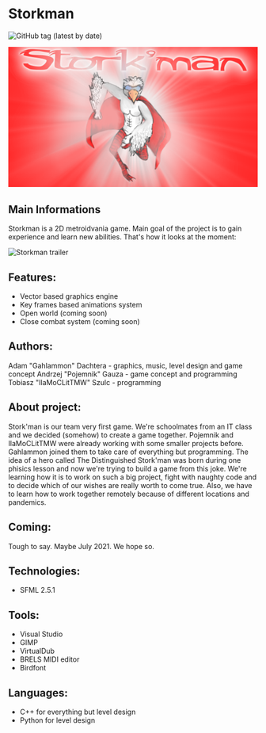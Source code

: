 # Storkman
![GitHub tag (latest by date)](https://img.shields.io/github/v/tag/Pojemnik/StorkMan??style=flat-square)

![Logo](/docs/logo.png)

## Main Informations
Storkman is a 2D metroidvania game. Main goal of the project is to gain experience and learn new abilities.
That's how it looks at the moment:

![Storkman trailer](docs/readme_film.gif)

## Features:
- Vector based graphics engine
- Key frames based animations system
- Open world (coming soon)
- Close combat system (coming soon)

## Authors:
Adam "Gahlammon" Dachtera - graphics, music, level design and game concept
Andrzej "Pojemnik" Gauza - game concept and programming
Tobiasz "IlaMoCLitTMW" Szulc - programming

## About project:
Stork'man is our team very first game. We're schoolmates from an IT class and we decided (somehow) to create a game together. Pojemnik and IlaMoCLitTMW were already working with some smaller projects before. Gahlammon joined them to take care of everything but programming. The idea of a hero called The Distinguished Stork'man was born during one phisics lesson and now we're trying to build a game from this joke. We're learning how it is to work on such a big project, fight with naughty code and to decide which of our wishes are really worth to come true. Also, we have to learn how to work together remotely because of different locations and pandemics.

## Coming:
Tough to say. Maybe July 2021. We hope so.

## Technologies:
- SFML 2.5.1

## Tools:
- Visual Studio
- GIMP
- VirtualDub
- BRELS MIDI editor
- Birdfont

## Languages:
- C++ for everything but level design
- Python for level design
